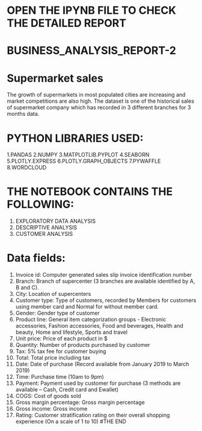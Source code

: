 # OPEN THE IPYNB FILE TO CHECK THE DETAILED REPORT
# BUSINESS_ANALYSIS_REPORT-2
#  Supermarket sales 
The growth of supermarkets in most populated cities are increasing and market competitions are also high. The dataset is one of the historical sales of supermarket company which has recorded in 3 different branches for 3 months data.
# PYTHON LIBRARIES USED:
1.PANDAS
2.NUMPY
3.MATPLOTLIB.PYPLOT
4.SEABORN
5.PLOTLY.EXPRESS
6.PLOTLY.GRAPH_OBJECTS
7.PYWAFFLE
8.WORDCLOUD
# THE NOTEBOOK CONTAINS THE FOLLOWING:
1. EXPLORATORY DATA ANALYSIS
2. DESCRIPTIVE ANALYSIS
3. CUSTOMER ANALYSIS
# Data fields:
1. Invoice id: Computer generated sales slip invoice identification number
2. Branch: Branch of supercenter (3 branches are available identified by A, B and C).
3. City: Location of supercenters
4. Customer type: Type of customers, recorded by Members for customers using member card and Normal for without member card.
5. Gender: Gender type of customer
6. Product line: General item categorization groups - Electronic accessories, Fashion accessories, Food and beverages, Health and beauty, Home and lifestyle, Sports and travel
7. Unit price: Price of each product in $
8. Quantity: Number of products purchased by customer
9. Tax: 5% tax fee for customer buying
10. Total: Total price including tax
11. Date: Date of purchase (Record available from January 2019 to March 2019)
12. Time: Purchase time (10am to 9pm)
13. Payment: Payment used by customer for purchase (3 methods are available – Cash, Credit card and Ewallet)
14. COGS: Cost of goods sold
15. Gross margin percentage: Gross margin percentage
16. Gross income: Gross income
17. Rating: Customer stratification rating on their overall shopping experience (On a scale of 1 to 10)
#THE END
